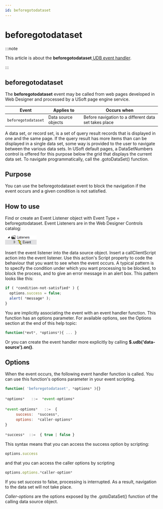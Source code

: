 ```yaml
---
id: beforegotodataset
---
```


# beforegotodataset




:::note

This article is about the **beforegotodataset**[ UDB event handler](/docs/Web_and_app_UIs/UDB_Events).

:::

## **beforegotodataset**

The **beforegotodataset** event may be called from web pages developed in Web Designer and processed by a USoft page engine service.

|**Event**|**Applies to**|**Occurs when**|
|--------|--------|--------|
|`beforegotodataset`|Data source objects|Before navigation to a different data set takes place|



A data set, or record set, is a set of query result records that is displayed in one and the same page. If the query result has more items than can be displayed in a single data set, some way is provided to the user to navigate between the various data sets. In USoft default pages, a DataSetNumbers control is offered for this purpose below the grid that displays the current data set. To navigate programmatically, call the .gotoDataSet() function.

## Purpose

You can use the beforegotodataset event to block the navigation if the event occurs and a given condition is not satisfied.

## How to use

Find or create an Event Listener object with Event Type = beforegotodataset. Event Listeners are in the Web Designer Controls catalog:

![](./assets/ff8672be-ff07-426e-ba7e-0ecf37444b63.png)

Insert the event listener into the data source object. Insert a callClientScript action into the event listener. Use this action's Script property to code the behaviour that you want to see when the event occurs. A typical pattern is to specify the condition under which you want processing to be blocked, to block the process, and to give an error message in an alert box. This pattern looks like this:

```js
if ( *condition-not-satisfied* ) {
  options.success = false;
  alert( *message* );
}
```

You are implicitly associating the event with an event handler function. This function has an options parameter. For available options, see the Options section at the end of this help topic:

```js
function(*evt*, *options*){ ... }
```

Or you can create the event handler more explicitly by calling **$.udb('data-source').on()**.

## Options

When the event occurs, the following event handler function is called. You can use this function's options parameter in your event scripting.

```js
function( 'beforegotodataset', *options* ){}

*options*   ::=  *event-options*

*event-options*   ::=  {
     success:  *success*,
     options:  *caller-options*
}

*success*  ::=  { true | false }
```

This syntax means that you can access the success option by scripting:

```js
options.success
```

and that you can access the caller options by scripting

```js
options.options.*caller-option*
```

If you set *success* to false, processing is interrupted. As a result, navigation to the data set will not take place.

*Caller-options* are the options exposed by the .gotoDataSet() function of the calling data source object.